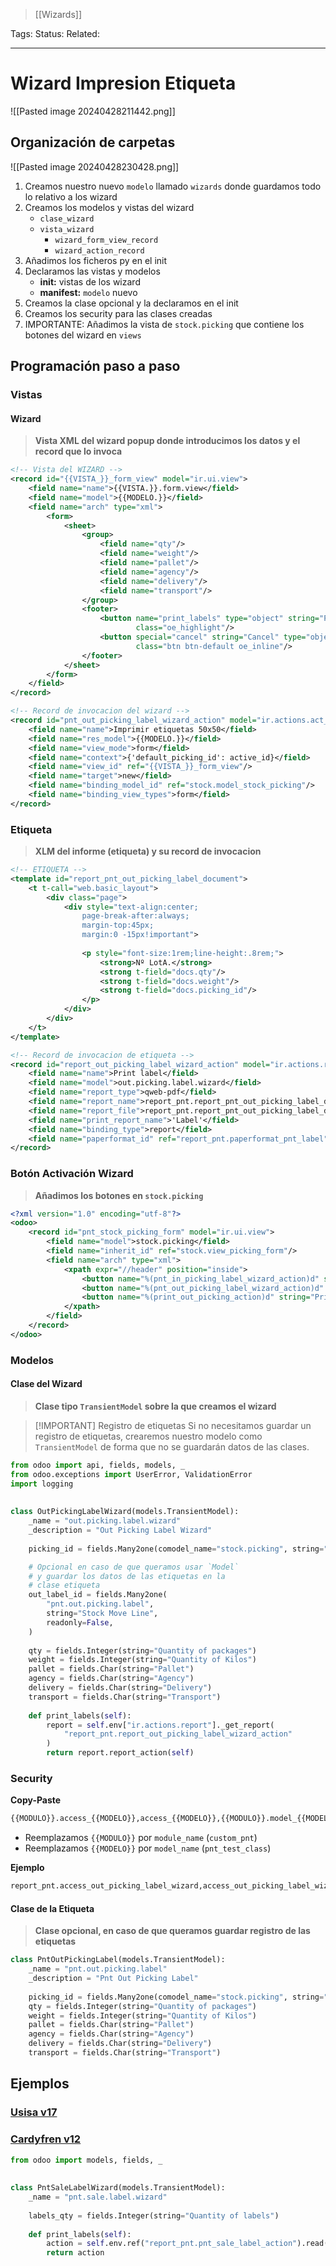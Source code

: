 > [[Wizards]]

Tags: 
Status: 
Related: 

___

# Wizard Impresion Etiqueta

![[Pasted image 20240428211442.png]]

## Organización de carpetas

![[Pasted image 20240428230428.png]]

1. Creamos nuestro nuevo `modelo` llamado `wizards` donde guardamos todo lo relativo a los wizard
2. Creamos los modelos y vistas del wizard
	- `clase_wizard`
	- `vista_wizard`
		- `wizard_form_view_record`
		- `wizard_action_record`
3. Añadimos los ficheros py en el init
4. Declaramos las vistas y modelos
	- **init:** vistas de los wizard
	- **manifest:** `modelo` nuevo
5. Creamos la clase opcional y la declaramos en el init
6. Creamos los security para las clases creadas
7. IMPORTANTE: Añadimos la vista de `stock.picking` que contiene los botones del wizard en `views`


## Programación paso a paso
### Vistas
#### Wizard
> **Vista XML del wizard popup donde introducimos los datos y el record que lo invoca**
```xml
<!-- Vista del WIZARD -->
<record id="{{VISTA_}}_form_view" model="ir.ui.view">  
    <field name="name">{{VISTA.}}.form.view</field>  
    <field name="model">{{MODELO.}}</field>  
    <field name="arch" type="xml">  
        <form>  
            <sheet>  
                <group>  
                    <field name="qty"/>  
                    <field name="weight"/>  
                    <field name="pallet"/>  
                    <field name="agency"/>  
                    <field name="delivery"/>  
                    <field name="transport"/>  
                </group>  
                <footer>  
                    <button name="print_labels" type="object" string="Print"  
                            class="oe_highlight"/>  
                    <button special="cancel" string="Cancel" type="object"  
                            class="btn btn-default oe_inline"/>  
                </footer>  
            </sheet>  
        </form>  
    </field>  
</record>

<!-- Record de invocacion del wizard -->
<record id="pnt_out_picking_label_wizard_action" model="ir.actions.act_window">  
    <field name="name">Imprimir etiquetas 50x50</field>  
    <field name="res_model">{{MODELO.}}</field>  
    <field name="view_mode">form</field>  
    <field name="context">{'default_picking_id': active_id}</field>  
    <field name="view_id" ref="{{VISTA_}}_form_view"/>  
    <field name="target">new</field>  
    <field name="binding_model_id" ref="stock.model_stock_picking"/>  
    <field name="binding_view_types">form</field>  
</record>
```
### Etiqueta
> **XLM del informe (etiqueta) y su record de invocacion**
```xml
<!-- ETIQUETA -->
<template id="report_pnt_out_picking_label_document">  
    <t t-call="web.basic_layout">  
        <div class="page">  
            <div style="text-align:center;
                page-break-after:always;
                margin-top:45px;
                margin:0 -15px!important">
                
                <p style="font-size:1rem;line-height:.8rem;">  
                    <strong>Nº LotA.</strong>  
                    <strong t-field="docs.qty"/>  
                    <strong t-field="docs.weight"/>  
                    <strong t-field="docs.picking_id"/>  
                </p>  
            </div>  
        </div>  
    </t>  
</template>

<!-- Record de invocacion de etiqueta -->
<record id="report_out_picking_label_wizard_action" model="ir.actions.report">  
    <field name="name">Print label</field>  
    <field name="model">out.picking.label.wizard</field>  
    <field name="report_type">qweb-pdf</field>  
    <field name="report_name">report_pnt.report_pnt_out_picking_label_document</field>  
    <field name="report_file">report_pnt.report_pnt_out_picking_label_document</field>  
    <field name="print_report_name">'Label'</field>  
    <field name="binding_type">report</field>  
    <field name="paperformat_id" ref="report_pnt.paperformat_pnt_label"/>  
</record>
```

### Botón Activación Wizard
> **Añadimos los botones en `stock.picking`**
```xml
<?xml version="1.0" encoding="utf-8"?>  
<odoo>  
    <record id="pnt_stock_picking_form" model="ir.ui.view">  
        <field name="model">stock.picking</field>  
        <field name="inherit_id" ref="stock.view_picking_form"/>  
        <field name="arch" type="xml">  
            <xpath expr="//header" position="inside">  
                <button name="%(pnt_in_picking_label_wizard_action)d" string="Label Wizard" type="action" class="btn btn-success"/>  
                <button name="%(pnt_out_picking_label_wizard_action)d" string="Label Wizard" type="action" class="btn btn-success"/>  
                <button name="%(print_out_picking_action)d" string="Print Label" type="action" class="btn btn-success"/>  
            </xpath>  
        </field>  
    </record>  
</odoo>
```

### Modelos
#### Clase del Wizard
> **Clase tipo `TransientModel` sobre la que creamos el wizard**

> [!IMPORTANT] Registro de etiquetas
> Si no necesitamos guardar un registro de etiquetas, crearemos nuestro modelo como `TransientModel` de forma que no se guardarán datos de las clases.

```python
from odoo import api, fields, models, _  
from odoo.exceptions import UserError, ValidationError  
import logging  
  
  
class OutPickingLabelWizard(models.TransientModel):  
    _name = "out.picking.label.wizard"  
    _description = "Out Picking Label Wizard"  
  
    picking_id = fields.Many2one(comodel_name="stock.picking", string="Stock Picking")  

	# Opcional en caso de que queramos usar `Model`
	# y guardar los datos de las etiquetas en la
	# clase etiqueta
    out_label_id = fields.Many2one(  
        "pnt.out.picking.label",  
        string="Stock Move Line",  
        readonly=False,  
    )  
  
    qty = fields.Integer(string="Quantity of packages")  
    weight = fields.Integer(string="Quantity of Kilos")  
    pallet = fields.Char(string="Pallet")  
    agency = fields.Char(string="Agency")  
    delivery = fields.Char(string="Delivery")  
    transport = fields.Char(string="Transport")  
  
    def print_labels(self):  
        report = self.env["ir.actions.report"]._get_report(  
            "report_pnt.report_out_picking_label_wizard_action"  
        )  
        return report.report_action(self)
```

### Security

**Copy-Paste**
```python
{{MODULO}}.access_{{MODELO}},access_{{MODELO}},{{MODULO}}.model_{{MODELO}},base.group_user,1,1,1,1
```
- Reemplazamos `{{MODULO}}` por `module_name` (`custom_pnt`)
- Reemplazamos `{{MODELO}}` por `model_name` (`pnt_test_class`)

**Ejemplo**
```python
report_pnt.access_out_picking_label_wizard,access_out_picking_label_wizard,report_pnt.model_out_picking_label_wizard,base.group_user,1,1,1,1
```


#### Clase de la Etiqueta
> **Clase opcional, en caso de que queramos guardar registro de las etiquetas**

```python
class PntOutPickingLabel(models.TransientModel):  
    _name = "pnt.out.picking.label"  
    _description = "Pnt Out Picking Label"  
  
    picking_id = fields.Many2one(comodel_name="stock.picking", string="Stock Picking")  
    qty = fields.Integer(string="Quantity of packages")  
    weight = fields.Integer(string="Quantity of Kilos")  
    pallet = fields.Char(string="Pallet")  
    agency = fields.Char(string="Agency")  
    delivery = fields.Char(string="Delivery")  
    transport = fields.Char(string="Transport")
```


## Ejemplos

### [Usisa v17](https://github.com/puntsistemes/usisa_odoo/commit/dad934b31376aecded97ab900f81f4aa45b7b0c0)
### [Cardyfren v12]()
```python
from odoo import models, fields, _  
  
  
class PntSaleLabelWizard(models.TransientModel):  
    _name = "pnt.sale.label.wizard"  
    
    labels_qty = fields.Integer(string="Quantity of labels")  
    
    def print_labels(self):  
        action = self.env.ref("report_pnt.pnt_sale_label_action").read()[0]  
        return action
```